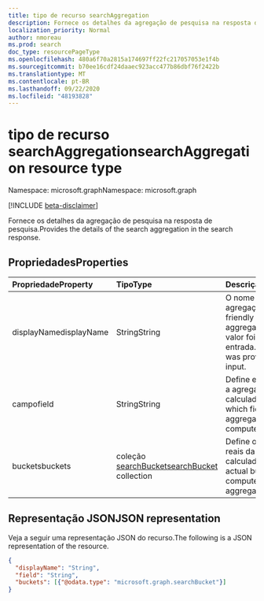 ```yaml
---
title: tipo de recurso searchAggregation
description: Fornece os detalhes da agregação de pesquisa na resposta de pesquisa.
localization_priority: Normal
author: nmoreau
ms.prod: search
doc_type: resourcePageType
ms.openlocfilehash: 480a6f70a2815a174697ff22fc217057053e1f4b
ms.sourcegitcommit: b70ee16cdf24daaec923acc477b86dbf76f2422b
ms.translationtype: MT
ms.contentlocale: pt-BR
ms.lasthandoff: 09/22/2020
ms.locfileid: "48193828"
---
```

# <a name="searchaggregation-resource-type"></a><span data-ttu-id="5a8e1-103">tipo de recurso searchAggregation</span><span class="sxs-lookup"><span data-stu-id="5a8e1-103">searchAggregation resource type</span></span>

<span data-ttu-id="5a8e1-104">Namespace: microsoft.graph</span><span class="sxs-lookup"><span data-stu-id="5a8e1-104">Namespace: microsoft.graph</span></span>

[!INCLUDE [beta-disclaimer](../../includes/beta-disclaimer.md)]

<span data-ttu-id="5a8e1-105">Fornece os detalhes da agregação de pesquisa na resposta de pesquisa.</span><span class="sxs-lookup"><span data-stu-id="5a8e1-105">Provides the details of the search aggregation in the search response.</span></span>

## <a name="properties"></a><span data-ttu-id="5a8e1-106">Propriedades</span><span class="sxs-lookup"><span data-stu-id="5a8e1-106">Properties</span></span>

| <span data-ttu-id="5a8e1-107">Propriedade</span><span class="sxs-lookup"><span data-stu-id="5a8e1-107">Property</span></span>     | <span data-ttu-id="5a8e1-108">Tipo</span><span class="sxs-lookup"><span data-stu-id="5a8e1-108">Type</span></span>        | <span data-ttu-id="5a8e1-109">Descrição</span><span class="sxs-lookup"><span data-stu-id="5a8e1-109">Description</span></span> |
|:-------------|:------------|:------------|
|<span data-ttu-id="5a8e1-110">displayName</span><span class="sxs-lookup"><span data-stu-id="5a8e1-110">displayName</span></span>|<span data-ttu-id="5a8e1-111">String</span><span class="sxs-lookup"><span data-stu-id="5a8e1-111">String</span></span>| <span data-ttu-id="5a8e1-112">O nome amigável da agregação.</span><span class="sxs-lookup"><span data-stu-id="5a8e1-112">The friendly name of the aggregation.</span></span> <span data-ttu-id="5a8e1-113">Esse valor foi fornecido na entrada.</span><span class="sxs-lookup"><span data-stu-id="5a8e1-113">This value was provided in the input.</span></span>|
|<span data-ttu-id="5a8e1-114">campo</span><span class="sxs-lookup"><span data-stu-id="5a8e1-114">field</span></span>|<span data-ttu-id="5a8e1-115">String</span><span class="sxs-lookup"><span data-stu-id="5a8e1-115">String</span></span>| <span data-ttu-id="5a8e1-116">Define em qual campo a agregação foi calculada.</span><span class="sxs-lookup"><span data-stu-id="5a8e1-116">Defines on which field the aggregation was computed on.</span></span>|
|<span data-ttu-id="5a8e1-117">buckets</span><span class="sxs-lookup"><span data-stu-id="5a8e1-117">buckets</span></span>|<span data-ttu-id="5a8e1-118">coleção [searchBucket](searchbucket.md)</span><span class="sxs-lookup"><span data-stu-id="5a8e1-118">[searchBucket](searchbucket.md) collection</span></span>| <span data-ttu-id="5a8e1-119">Define os buckets reais da agregação calculada.</span><span class="sxs-lookup"><span data-stu-id="5a8e1-119">Defines the actual buckets of the computed aggregation.</span></span>|

## <a name="json-representation"></a><span data-ttu-id="5a8e1-120">Representação JSON</span><span class="sxs-lookup"><span data-stu-id="5a8e1-120">JSON representation</span></span>

<span data-ttu-id="5a8e1-121">Veja a seguir uma representação JSON do recurso.</span><span class="sxs-lookup"><span data-stu-id="5a8e1-121">The following is a JSON representation of the resource.</span></span>

<!-- {
  "blockType": "resource",
  "optionalProperties": [

  ],
  "@odata.type": "microsoft.graph.searchAggregation",
  "baseType": null
}-->

```json
{
  "displayName": "String",
  "field": "String",  
  "buckets": [{"@odata.type": "microsoft.graph.searchBucket"}]
}
```